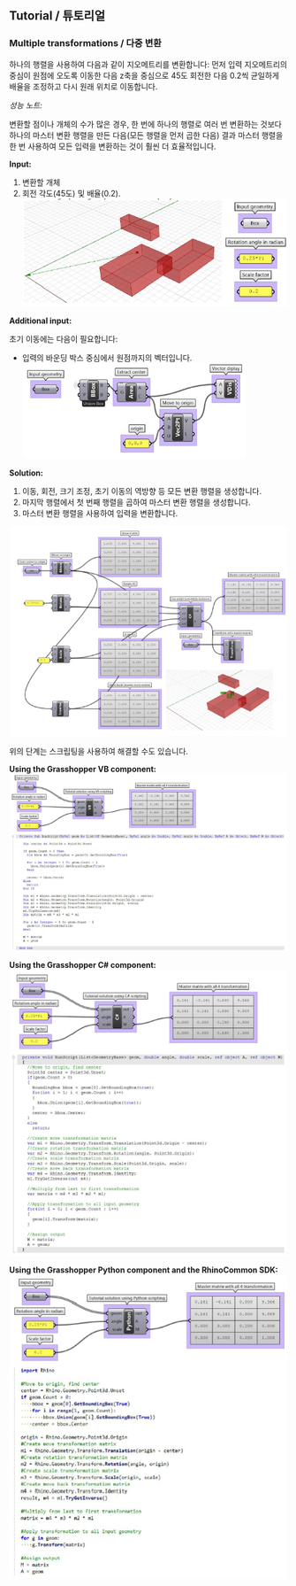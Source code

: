 ## Tutorial / 튜토리얼

### Multiple transformations / 다중 변환

하나의 행렬을 사용하여 다음과 같이 지오메트리를 변환합니다:
먼저 입력 지오메트리의 중심이 원점에 오도록 이동한 다음 z축을 중심으로 45도 회전한 다음 0.2씩 균일하게 배율을 조정하고 다시 원래 위치로 이동합니다.

*성능 노트:*

변환할 점이나 개체의 수가 많은 경우, 한 번에 하나의 행렬로 여러 번 변환하는 것보다 하나의 마스터 변환 행렬을 만든 다음(모든 행렬을 먼저 곱한 다음) 결과 마스터 행렬을 한 번 사용하여 모든 입력을 변환하는 것이 훨씬 더 효율적입니다.

**Input:**

1. 변환할 개체
2. 회전 각도(45도) 및 배율(0.2). <br>
![figure048](img\Figure_(048).png)

**Additional input:**

초기 이동에는 다음이 필요합니다:
+ 입력의 바운딩 박스 중심에서 원점까지의 벡터입니다. <br>
![figure049](img\Figure_(049).png)

**Solution:**

1. 이동, 회전, 크기 조정, 초기 이동의 역방향 등 모든 변환 행렬을 생성합니다.
2. 마지막 행렬에서 첫 번째 행렬을 곱하여 마스터 변환 행렬을 생성합니다.
3. 마스터 변환 행렬을 사용하여 입력을 변환합니다.

![figure050](img\Figure_(050).png)

위의 단계는 스크립팅을 사용하여 해결할 수도 있습니다.

**Using the Grasshopper VB component:** <br>
![figure051](img\Figure_(051).png)

**Using the Grasshopper C# component:** <br>
![figure052](img\Figure_(052).png)

**Using the Grasshopper Python component and the RhinoCommon SDK:** <br>
![figure053](img\Figure_(053).png)